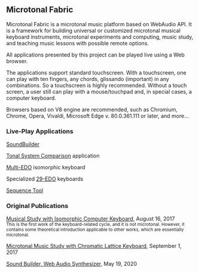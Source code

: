 ## Microtonal Fabric

Microtonal Fabric is a microtonal music platform based on WebAudio API. It is a framework for building universal or customized microtonal musical keyboard instruments, microtonal experiments and computing, music study, and teaching music lessons with possible remote options.

All applications presented by this project can be played live using a Web browser.

The applications support standard touchscreen. With a touchscreen, one can play with ten fingers, any chords, glissando (important) in any combinations. So a touchscreen is highly recommended. Without a touch screen, a user still can play with a mouse/touchpad and, in special cases, a computer keyboard.

Browsers based on V8 engine are recommended, such as Chromium, Chrome, Opera, Vivaldi, Microsoft Edge v. 80.0.361.111 or later, and more…

### Live-Play Applications

[SoundBuilder](https://sakryukov.github.io/microtonal-fabric/code/SoundBuilder)

[Tonal System Comparison](https://sakryukov.github.io/microtonal-fabric/code/tone-system-comparison) application

[Multi-EDO](https://sakryukov.github.io/microtonal-fabric/code/Multi-EDO/index.html) isomorphic keyboard

Specialized [29-EDO](https://sakryukov.github.io/microtonal-fabric/code/29-EDO) keyboards

[Sequence Tool](https://sakryukov.github.io/microtonal-fabric/code/sequence-tool)

### Original Publications

[Musical Study with Isomorphic Computer Keyboard](https://www.codeproject.com/Articles/1201737/Musical-Study-with-Isomorphic-Computer-Keyboard), August 16, 2017<br/><small>This is the first work of the keyboard-related cycle, and it is not microtonal. However, it contains some theoretical introduction applicable to other works, which are essentially microtonal.</small>

[Microtonal Music Study with Chromatic Lattice Keyboard](https://www.codeproject.com/Articles/1204180/Microtonal-Music-Study-Chromatic-Lattice-Keyboard), September 1, 2017

[Sound Builder, Web Audio Synthesizer](https://www.codeproject.com/Articles/5268512/Sound-Builder), May 19, 2020
